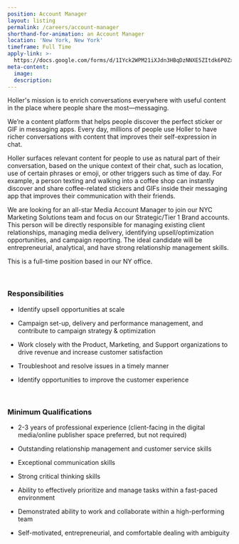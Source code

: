 ```yaml
---
position: Account Manager
layout: listing
permalink: /careers/account-manager
shorthand-for-animation: an Account Manager
location: 'New York, New York'
timeframe: Full Time
apply-link: >-
  https://docs.google.com/forms/d/1IYck2WPM21iXJdn3HBqDzNNXE5ZItdk6P0ZxFLVe0cg/edit
meta-content:
  image:
  description:
---
```


Holler's mission is to enrich conversations everywhere with useful content in the place where people share the most—messaging.

We’re a content platform that helps people discover the perfect sticker or GIF in messaging apps. Every day, millions of people use Holler to have richer conversations with content that improves their self-expression in chat.

Holler surfaces relevant content for people to use as natural part of their conversation, based on the unique context of their chat, such as location, use of certain phrases or emoji, or other triggers such as time of day. For example, a person texting and walking into a coffee shop can instantly discover and share coffee-related stickers and GIFs inside their messaging app that improves their communication with their friends.

We are looking for an all-star Media Account Manager to join our NYC Marketing Solutions team and focus on our Strategic/Tier 1 Brand accounts. This person will be directly responsible for managing existing client relationships, managing media delivery, identifying upsell/optimization opportunities, and campaign reporting. The ideal candidate will be entrepreneurial, analytical, and have strong relationship management skills.

This is a full-time position based in our NY office.

&nbsp;

### **Responsibilities**

* Identify upsell opportunities at scale

* Campaign set-up, delivery and performance management, and contribute to campaign strategy & optimization

* Work closely with the Product, Marketing, and Support organizations to drive revenue and increase customer satisfaction

* Troubleshoot and resolve issues in a timely manner

* Identify opportunities to improve the customer experience

&nbsp;

### **Minimum Qualifications**

* 2-3 years of professional experience (client-facing in the digital media/online publisher space preferred, but not required)

* Outstanding relationship management and customer service skills

* Exceptional communication skills

* Strong critical thinking skills

* Ability to effectively prioritize and manage tasks within a fast-paced environment

* Demonstrated ability to work and collaborate within a high-performing team

* Self-motivated, entrepreneurial, and comfortable dealing with ambiguity
